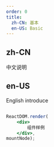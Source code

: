 ```yaml
---
order: 0
title:
  zh-CN: 基本
  en-US: Basic
---
```


## zh-CN

中文说明

## en-US

English introduce

````jsx

ReactDOM.render(
    <div>
        组件样例
    </div>,
mountNode);
````
